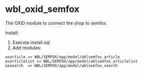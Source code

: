 wbl_oxid_semfox
===============

The OXID module to connect the shop to semfox.

Install:

1. Execute install.sql
2. Add modules:

```
oxarticle => WBL/SEMFOX/app/model/wblsemfox_article
oxarticlelist => WBL/SEMFOX/app/model/wblsemfox_articlelist
oxsearch  => WBL/SEMFOX/app/model/wblsemfox_search
```
